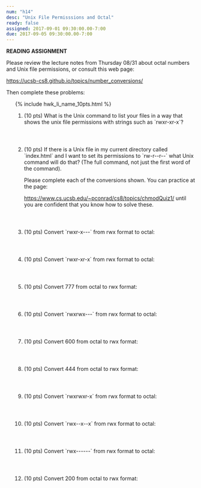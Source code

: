 ```yaml
---
num: "h14"
desc: "Unix File Permisssions and Octal"
ready: false
assigned: 2017-09-01 09:30:00.00-7:00
due: 2017-09-05 09:30:00.00-7:00
---
```


<b>READING ASSIGNMENT</b>

Please review the lecture notes from Thursday 08/31 about octal numbers and Unix file permissions, or
consult this web page:

<https://ucsb-cs8.github.io/topics/number_conversions/>

Then complete these problems:


<ol>

{% include hwk_li_name_10pts.html %}


<ol>

<li markdown="1" style="margin-bottom:4em;"> (10 pts) 
What is the Unix command to list your files in a way that shows the unix file permissions
with strings such as `rwxr-xr-x`?

</li>

<li markdown="1" style="margin-bottom:4em;"> (10 pts) If there is a Unix file in my current directory called `index.html` and I want to set its permissions to `rw-r--r--` 
what Unix command will do that? (The full command, not just the first word of the command).
<div class="pagebreak">
</div>


Please complete each of the conversions shown.   You can practice at the page:

<https://www.cs.ucsb.edu/~pconrad/cs8/topics/chmodQuiz1/> until you are confident that you know how to solve these.


</li>

<li markdown="1" style="margin-bottom:4em;"> (10 pts) 
Convert `rwxr-x---` from rwx format to octal:	

</li>
<li markdown="1" style="margin-bottom:4em;"> (10 pts) 
Convert `rwxr-xr-x` from rwx format to octal:	

</li>
<li markdown="1" style="margin-bottom:4em;"> (10 pts) 
Convert 777 from octal to rwx format:	

</li>
<li markdown="1" style="margin-bottom:4em;"> (10 pts) 
Convert `rwxrwx---` from rwx format to octal:	

</li>
<li markdown="1" style="margin-bottom:4em;"> (10 pts) 
Convert 600 from octal to rwx format:	

</li>
<li markdown="1" style="margin-bottom:4em;"> (10 pts) 
Convert 444 from octal to rwx format:	

</li>
<li markdown="1" style="margin-bottom:4em;"> (10 pts) 
Convert `rwxrwxr-x` from rwx format to octal:	

</li>
<li markdown="1" style="margin-bottom:4em;"> (10 pts) 
Convert `rwx--x--x` from rwx format to octal:	

</li>
<li markdown="1" style="margin-bottom:4em;"> (10 pts) 
Convert `rwx------` from rwx format to octal:	

</li>
<li markdown="1" style="margin-bottom:4em;"> (10 pts) 
Convert 200 from octal to rwx format:

</li>
</ol>
</li>

</ol>


